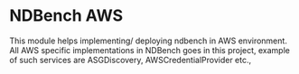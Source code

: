 NDBench AWS
===================

This module helps implementing/ deploying ndbench in AWS environment. All AWS specific implementations
in NDBench goes in this project, example of such services are ASGDiscovery, AWSCredentialProvider etc.,